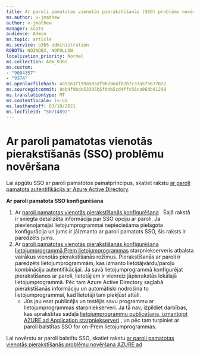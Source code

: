 ```yaml
---
title: Ar paroli pamatotas vienotās pierakstīšanās (SSO) problēmu novēršana
ms.author: v-jmathew
author: v-jmathew
manager: scotv
audience: Admin
ms.topic: article
ms.service: o365-administration
ROBOTS: NOINDEX, NOFOLLOW
localization_priority: Normal
ms.collection: Adm_O365
ms.custom:
- "9004357"
- "9374"
ms.openlocfilehash: 4a9163f199a505df9b2de4f02b7c37a5f5677022
ms.sourcegitcommit: 0eb4f9bde53395b5fd4b5cd4ffc56ca96db91298
ms.translationtype: MT
ms.contentlocale: lv-LV
ms.lasthandoff: 03/10/2021
ms.locfileid: "50714892"
---
```

# <a name="troubleshoot-password-based-seamless-single-sign-on-sso-issues"></a>Ar paroli pamatotas vienotās pierakstīšanās (SSO) problēmu novēršana

Lai apgūtu SSO ar paroli pamatotos pamatprincipus, skatiet rakstu [ar paroli pamatota autentifikācija ar Azure Active Directory](https://docs.microsoft.com/azure/active-directory/fundamentals/auth-password-based-sso).

**Ar paroli pamatota SSO konfigurēšana**

1. Ar [paroli pamatotas vienotās pierakstīšanās konfigurēšana](https://docs.microsoft.com/azure/active-directory/manage-apps/configure-password-single-sign-on-non-gallery-applications) . Šajā rakstā ir sniegta detalizēta informācija par SSO opciju ar paroli. Ja pievienojamajai lietojumprogrammai nepieciešama pielāgota konfigurācija un jums ir jāizmanto ar paroli pamatots SSO, šis raksts ir paredzēts jums.
2. Ar [paroli pamatotas vienotās pierakstīšanās konfigurēšana lietojumprogrammā Prem lietojumprogrammas](https://docs.microsoft.com/azure/active-directory/manage-apps/application-proxy-configure-single-sign-on-password-vaulting) starpniekserveris atbalsta vairākus vienotās pierakstīšanās režīmus. Pierakstīšanās ar paroli ir paredzēts lietojumprogrammām, kas izmanto lietotājvārdu/paroļu kombināciju autentifikācijai. Ja savā lietojumprogrammā konfigurējat pierakstīšanos ar paroli, lietotājiem ir vienreiz jāpierakstās lokālajā lietojumprogrammā. Pēc tam Azure Active Directory saglabā pierakstīšanās informāciju un automātiski nodrošina to lietojumprogrammai, kad lietotāji tam piekļūst attāli.
    - Jūs jau esat publicējis un testējis savu programmu ar lietojumprogrammas starpniekserveri. Ja tā nav, izpildiet darbības, kas aprakstītas sadaļā [lietojumprogrammu publicēšana, izmantojot AZURE ad Application starpniekserveri](https://docs.microsoft.com/azure/active-directory/manage-apps/application-proxy-add-on-premises-application) , un pēc tam turpiniet ar paroli balstītas SSO for on-Prem lietojumprogrammas.

Lai novērstu ar paroli balstītu SSO, skatiet rakstu [ar paroli pamatotas vienotās pierakstīšanās problēmu novēršana AZURE ad](https://docs.microsoft.com/azure/active-directory/manage-apps/troubleshoot-password-based-sso)
